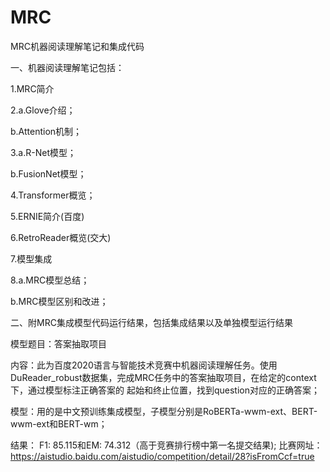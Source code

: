 # MRC
MRC机器阅读理解笔记和集成代码

一、机器阅读理解笔记包括：

1.MRC简介

2.a.Glove介绍；

  b.Attention机制；
  
3.a.R-Net模型；

  b.FusionNet模型；
  
4.Transformer概览；

5.ERNIE简介(百度)

6.RetroReader概览(交大)

7.模型集成

8.a.MRC模型总结；

  b.MRC模型区别和改进；
  
二、附MRC集成模型代码运行结果，包括集成结果以及单独模型运行结果

模型题目：答案抽取项目  

内容：此为百度2020语言与智能技术竞赛中机器阅读理解任务。使用DuReader_robust数据集，完成MRC任务中的答案抽取项目，在给定的context下，通过模型标注正确答案的
起始和终止位置，找到question对应的正确答案；

模型：用的是中文预训练集成模型，子模型分别是RoBERTa-wwm-ext、BERT-wwm-ext和BERT-wm；

结果： F1: 85.115和EM: 74.312（高于竞赛排行榜中第一名提交结果);
比赛网址：https://aistudio.baidu.com/aistudio/competition/detail/28?isFromCcf=true
    
